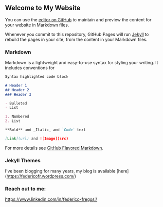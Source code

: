 ## Welcome to My Website

You can use the [editor on GitHub](https://github.com/s0rc3r3r01/s0rc3r3r01.github.io/edit/master/README.md) to maintain and preview the content for your website in Markdown files.

Whenever you commit to this repository, GitHub Pages will run [Jekyll](https://jekyllrb.com/) to rebuild the pages in your site, from the content in your Markdown files.

### Markdown

Markdown is a lightweight and easy-to-use syntax for styling your writing. It includes conventions for

```markdown
Syntax highlighted code block

# Header 1
## Header 2
### Header 3

- Bulleted
- List

1. Numbered
2. List

**Bold** and _Italic_ and `Code` text

[Link](url) and ![Image](src)
```

For more details see [GitHub Flavored Markdown](https://guides.github.com/features/mastering-markdown/).

### Jekyll Themes

I've been blogging for many years, my blog is available [here] (https://federicofr.wordpress.com/) 

### Reach out to me:
https://www.linkedin.com/in/federico-fregosi/
